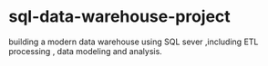 # sql-data-warehouse-project
building a modern data warehouse using SQL sever ,including ETL processing , data modeling and analysis. 
